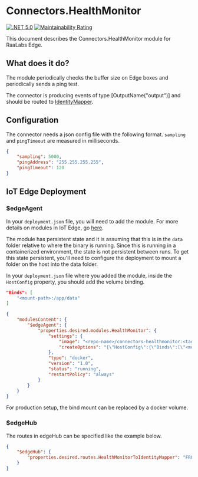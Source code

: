 # Connectors.HealthMonitor
[![.NET 5.0](https://github.com/RaaLabs/Connectors.HealthMonitor/actions/workflows/dotnet.yml/badge.svg)](https://github.com/RaaLabs/Connectors.HealthMonitor/actions/workflows/dotnet.yml)
[![Maintainability Rating](https://sonarcloud.io/api/project_badges/measure?project=RaaLabs_Connectors.HealthMonitor&metric=sqale_rating)](https://sonarcloud.io/dashboard?id=RaaLabs_Connectors.HealthMonitor)

This document describes the Connectors.HealthMonitor module for RaaLabs Edge.

## What does it do?
The module periodically checks the buffer size on Edge boxes and periodically sends a ping test.

The connector is producing events of type [OutputName("output")] and should be routed to [IdentityMapper](https://github.com/RaaLabs/IdentityMapper).

## Configuration
The connector needs a json config file with the following format. `sampling` and `pingTimeout` are measured in milliseconds.
````json
{
    "sampling": 5000,
    "pingAddress": "255.255.255.255",
    "pingTimeout": 120
}
````

## IoT Edge Deployment
### $edgeAgent
In your `deployment.json` file, you will need to add the module. For more details on modules in IoT Edge, go [here](https://docs.microsoft.com/en-us/azure/iot-edge/module-composition).

The module has persistent state and it is assuming that this is in the `data` folder relative to where the binary is running.
Since this is running in a containerized environment, the state is not persistent between runs. To get this state persistent, you'll
need to configure the deployment to mount a folder on the host into the data folder.

In your `deployment.json` file where you added the module, inside the `HostConfig` property, you should add the
volume binding.

```json
"Binds": [
    "<mount-path>:/app/data"
]
```

```json
{
    "modulesContent": {
        "$edgeAgent": {
            "properties.desired.modules.HealthMonitor": {
                "settings": {
                    "image": "<repo-name>/connectors-healthmonitor:<tag>",
                    "createOptions": "{\"HostConfig\":{\"Binds\":[\"<mount-path>:/app/data\"]}}"
                },
                "type": "docker",
                "version": "1.0",
                "status": "running",
                "restartPolicy": "always"
            }
        }
    }
}
```

For production setup, the bind mount can be replaced by a docker volume.

### $edgeHub
The routes in edgeHub can be specified like the example below.

```json
{
    "$edgeHub": {
        "properties.desired.routes.HealthMonitorToIdentityMapper": "FROM /messages/modules/HealthMonitor/outputs/* INTO BrokeredEndpoint(\"/modules/IdentityMapper/inputs/events\")"
    }
}
```
